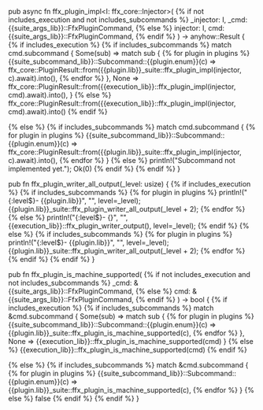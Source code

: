 pub async fn ffx_plugin_impl<I: ffx_core::Injector>(
{% if not includes_execution and not includes_subcommands %}
  _injector: I,
  _cmd: {{suite_args_lib}}::FfxPluginCommand,
{% else %}
  injector: I,
  cmd: {{suite_args_lib}}::FfxPluginCommand,
{% endif %}
) -> anyhow::Result<i32>
{
{% if includes_execution %}
{% if includes_subcommands %}
  match cmd.subcommand {
      Some(sub) => match sub {
{% for plugin in plugins %}
        {{suite_subcommand_lib}}::Subcommand::{{plugin.enum}}(c) => ffx_core::PluginResult::from({{plugin.lib}}_suite::ffx_plugin_impl(injector, c).await).into(),
{% endfor %}
      },
      None => ffx_core::PluginResult::from({{execution_lib}}::ffx_plugin_impl(injector, cmd).await).into(),
    }
{% else %}
  ffx_core::PluginResult::from({{execution_lib}}::ffx_plugin_impl(injector, cmd).await).into()
{% endif %}

{% else %}
{% if includes_subcommands %}
    match cmd.subcommand {
{% for plugin in plugins %}
      {{suite_subcommand_lib}}::Subcommand::{{plugin.enum}}(c) => ffx_core::PluginResult::from({{plugin.lib}}_suite::ffx_plugin_impl(injector, c).await).into(),
{% endfor %}
    }
{% else %}
    println!("Subcommand not implemented yet.");
    Ok(0)
{% endif %}
{% endif %}
}

pub fn ffx_plugin_writer_all_output(_level: usize) {
{% if includes_execution %}
{% if includes_subcommands %}
{% for plugin in plugins %}
  println!("{:level$}- {{plugin.lib}}", "", level=_level);
  {{plugin.lib}}_suite::ffx_plugin_writer_all_output(_level + 2);
{% endfor %}
{% else %}
  println!("{:level$}- {}", "", {{execution_lib}}::ffx_plugin_writer_output(), level=_level);
{% endif %}
{% else %}
{% if includes_subcommands %}
{% for plugin in plugins %}
  println!("{:level$}- {{plugin.lib}}", "", level=_level);
  {{plugin.lib}}_suite::ffx_plugin_writer_all_output(_level + 2);
{% endfor %}
{% endif %}
{% endif %}
}

pub fn ffx_plugin_is_machine_supported(
{% if not includes_execution and not includes_subcommands %}
  _cmd: &{{suite_args_lib}}::FfxPluginCommand,
{% else %}
  cmd: &{{suite_args_lib}}::FfxPluginCommand,
{% endif %}
) -> bool {
{% if includes_execution %}
{% if includes_subcommands %}
  match &cmd.subcommand {
      Some(sub) => match sub {
{% for plugin in plugins %}
        {{suite_subcommand_lib}}::Subcommand::{{plugin.enum}}(c) => {{plugin.lib}}_suite::ffx_plugin_is_machine_supported(c),
{% endfor %}
      },
      None => {{execution_lib}}::ffx_plugin_is_machine_supported(cmd)
    }
{% else %}
  {{execution_lib}}::ffx_plugin_is_machine_supported(cmd)
{% endif %}

{% else %}
{% if includes_subcommands %}
    match &cmd.subcommand {
{% for plugin in plugins %}
      {{suite_subcommand_lib}}::Subcommand::{{plugin.enum}}(c) => {{plugin.lib}}_suite::ffx_plugin_is_machine_supported(c),
{% endfor %}
    }
{% else %}
    false
{% endif %}
{% endif %}
}
